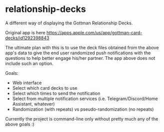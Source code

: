 # relationship-decks
A different way of displaying the Gottman Relationship Decks.

Original app is here https://apps.apple.com/us/app/gottman-card-decks/id1292398843

The ultimate plan with this is to use the deck files obtained from the above app's data to give the end user randomized push notifications with the questions to help better engage his/her partner. The app above does not include such an option.

Goals:
* Web interface 
* Select which card decks to use
* Select which times to send the notification
* Select from multiple notification services (i.e. Telegram/Discord/Home Assistant, whatever)
* Randomization (with repeats) vs pseudo-randomization (no repeats)

Currently the project is command-line only without pretty much any of the above goals :)
